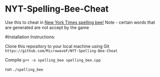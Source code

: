 # NYT-Spelling-Bee-Cheat
Use this to cheat in [New York Times spelling bee!](https://www.nytimes.com/puzzles/spelling-bee)
Note - certain words that are generated are not accept by the game

#Installation Instructions:

Clone this repository to your local machine using Git
`https://github.com/MicrowaveF/NYT-Spelling-Bee-Cheat`

Compile
`g++ -o spelling_bee spelling_bee.cpp`

run
`./spelling_bee`
